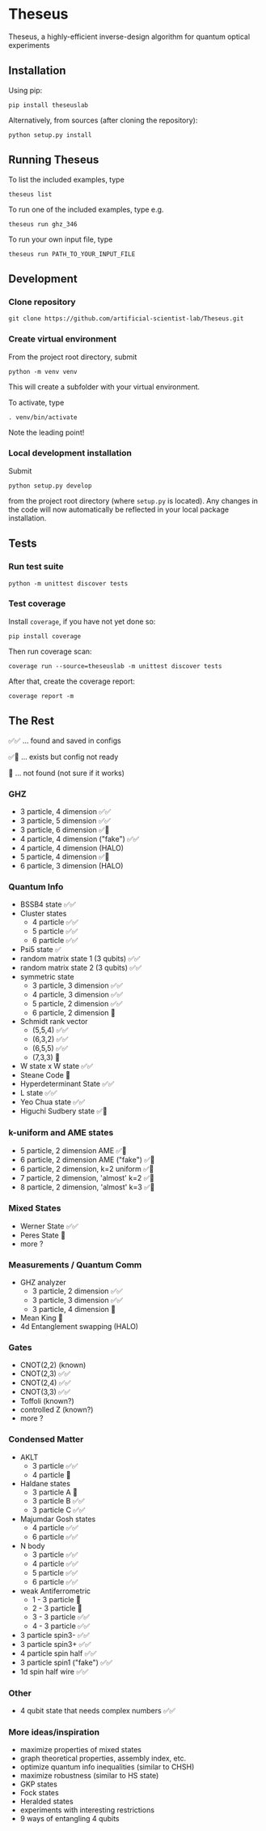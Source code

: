 # Theseus
Theseus, a highly-efficient inverse-design algorithm for quantum optical experiments

## Installation

Using pip:

```
pip install theseuslab
```

Alternatively, from sources (after cloning the repository):

```
python setup.py install
```

## Running Theseus

To list the included examples, type

```
theseus list
```

To run one of the included examples, type e.g.

```
theseus run ghz_346
```

To run your own input file, type

```
theseus run PATH_TO_YOUR_INPUT_FILE
```


## Development

### Clone repository

```
git clone https://github.com/artificial-scientist-lab/Theseus.git
```

### Create virtual environment

From the project root directory, submit

```
python -m venv venv
```

This will create a subfolder with your virtual environment.

To activate, type

```
. venv/bin/activate
```

Note the leading point!

### Local development installation

Submit

```
python setup.py develop
```

from the project root directory (where `setup.py` is located).
Any changes in the code will now automatically be reflected
in your local package installation.


## Tests

### Run test suite

```
python -m unittest discover tests
```

### Test coverage

Install `coverage`, if you have not yet done so:

```
pip install coverage
```

Then run coverage scan:

```
coverage run --source=theseuslab -m unittest discover tests 
```

After that, create the coverage report:

```
coverage report -m
```


## The Rest

✅✅ ... found and saved in configs

✅🤔 ... exists but config not ready

🤔 ... not found (not sure if it works)

### GHZ
* 3 particle, 4 dimension ✅✅
* 3 particle, 5 dimension ✅✅
* 3 particle, 6 dimension ✅🤔
* 4 particle, 4 dimension ("fake") ✅✅
* 4 particle, 4 dimension (HALO)
* 5 particle, 4 dimension ✅🤔
* 6 particle, 3 dimension (HALO)

### Quantum Info
* BSSB4 state ✅✅
* Cluster states
  * 4 particle ✅✅
  * 5 particle ✅✅
  * 6 particle ✅✅
* Psi5 state ✅
* random matrix state 1 (3 qubits) ✅✅
* random matrix state 2 (3 qubits) ✅✅
* symmetric state
  * 3 particle, 3 dimension ✅✅
  * 4 particle, 3 dimension ✅✅
  * 5 particle, 2 dimension ✅✅
  * 6 particle, 2 dimension 🤔
* Schmidt rank vector
  * (5,5,4) ✅✅
  * (6,3,2) ✅✅
  * (6,5,5) ✅✅
  * (7,3,3) 🤔
* W state x W state ✅✅
* Steane Code 🤔
* Hyperdeterminant State ✅✅
* L state ✅✅
* Yeo Chua state ✅✅
* Higuchi Sudbery state ✅🤔

### k-uniform and AME states
* 5 particle, 2 dimension AME ✅🤔
* 6 particle, 2 dimension AME ("fake")  ✅🤔
* 6 particle, 2 dimension, k=2 uniform  ✅🤔
* 7 particle, 2 dimension, 'almost' k=2  ✅🤔
* 8 particle, 2 dimension, 'almost' k=3  ✅🤔

### Mixed States
* Werner State ✅✅
* Peres State 🤔
* more ?

### Measurements / Quantum Comm
* GHZ analyzer
  * 3 particle, 2 dimension ✅✅
  * 3 particle, 3 dimension ✅✅
  * 3 particle, 4 dimension 🤔
* Mean King 🤔
* 4d Entanglement swapping (HALO)

### Gates
* CNOT(2,2) (known)
* CNOT(2,3) ✅✅
* CNOT(2,4) ✅✅
* CNOT(3,3) ✅✅
* Toffoli (known?)
* controlled Z (known?)
* more ?

### Condensed Matter
* AKLT
  * 3 particle ✅✅
  * 4 particle 🤔
* Haldane states
  * 3 particle A 🤔
  * 3 particle B ✅✅
  * 3 particle C ✅✅
* Majumdar Gosh states
  * 4 particle ✅✅
  * 6 particle ✅✅
* N body
  * 3 particle ✅✅
  * 4 particle ✅✅
  * 5 particle ✅✅
  * 6 particle ✅✅
* weak Antiferrometric
  * 1 - 3 particle 🤔
  * 2 - 3 particle 🤔
  * 3 - 3 particle ✅✅
  * 4 - 3 particle ✅✅
* 3 particle spin3- ✅✅
* 3 particle spin3+ ✅✅
* 4 particle spin half ✅✅
* 3 particle spin1 ("fake") ✅✅
* 1d spin half wire ✅✅

### Other
* 4 qubit state that needs complex numbers ✅✅

### More ideas/inspiration
* maximize properties of mixed states
* graph theoretical properties, assembly index, etc.
* optimize quantum info inequalities (similar to CHSH)
* maximize robustness (similar to HS state)
* GKP states
* Fock states
* Heralded states
* experiments with interesting restrictions
* 9 ways of entangling 4 qubits
